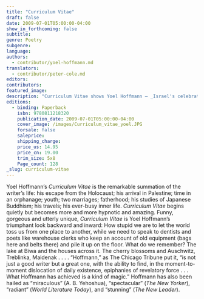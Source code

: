 ```yaml
---
title: "Curriculum Vitae"
draft: false
date: 2009-07-01T05:00:00-04:00
show_in_forthcoming: false
subtitle:
genre: Poetry
subgenre:
language:
authors:
  - contributor/yoel-hoffmann.md
translators:
  - contributor/peter-cole.md
editors:
contributors:
featured_image:
description: "Curriculum Vitae shows Yoel Hoffmann – _Israel's celebrated avant-garde genius_ (Forward) – flying all his colors, in a highly autobiographical work. "
editions:
  - binding: Paperback
    isbn: 9780811218320
    publication_date: 2009-07-01T05:00:00-04:00
    cover_image: /images/Curriculum_vitae_yoel.JPG
    forsale: false
    saleprice:
    shipping_charge:
    price_us: 14.95
    price_cn: 19.00
    trim_size: 5x8
    Page_count: 128
_slug: curriculum-vitae
---
```


Yoel Hoffmann’s _Curriculum Vitae_ is the remarkable summation of the writer’s life: his escape from the Holocaust; his arrival in Palestine; time in an orphanage; youth; two marriages; fatherhood; his studies of Japanese Buddhism; his travels; his ever-busy inner life. _Curriculum Vitae_ begins quietly but becomes more and more hypnotic and amazing. Funny, gorgeous and utterly unique, _Curriculum Vitae_ is Yoel Hoffmann’s triumphant look backward and inward: How stupid we are to let the world toss us from one place to another, while we need to speak to dentists and poets like warehouse clerks who keep an account of old equipment (bags here and belts there) and pile it up on the floor. What do we remember? The lake at Biwa and the houses across it. The cherry blossoms and Auschwitz, Treblinka, Maidenak . . . . “Hoffmann,” as The Chicago Tribune put it, “is not just a good writer but a great one, with the ability to find, in the moment-to-moment dislocation of daily existence, epiphanies of revelatory force . . . What Hoffmann has achieved is a kind of magic.” Hoffmann has also been hailed as “miraculous” (A. B. Yehoshua), “spectacular” (_The New Yorker_), “radiant” (_World Literature Today_), and “stunning” (_The New Leader_).

